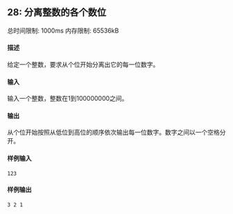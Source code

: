 ﻿## 28: 分离整数的各个数位
总时间限制: 1000ms     内存限制: 65536kB

#### 描述

给定一个整数，要求从个位开始分离出它的每一位数字。

#### 输入

输入一个整数，整数在1到100000000之间。

#### 输出

从个位开始按照从低位到高位的顺序依次输出每一位数字。数字之间以一个空格分开。

#### 样例输入

	123

#### 样例输出

	3 2 1



